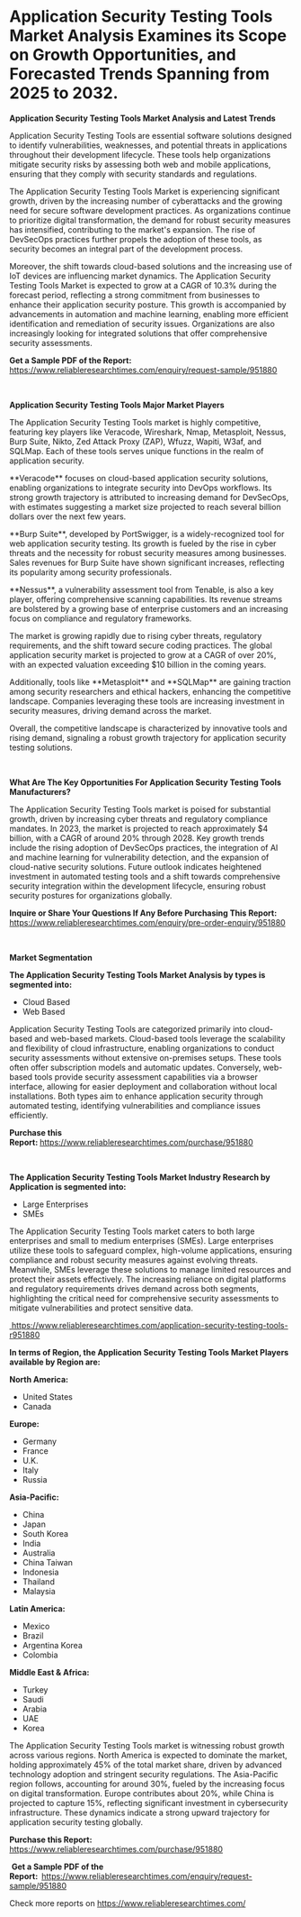 <p><h1>Application Security Testing Tools Market Analysis Examines its Scope on Growth Opportunities, and Forecasted Trends Spanning from 2025 to 2032.</h1></p><p><strong>Application Security Testing Tools Market Analysis and Latest Trends</strong></p>
<p><p>Application Security Testing Tools are essential software solutions designed to identify vulnerabilities, weaknesses, and potential threats in applications throughout their development lifecycle. These tools help organizations mitigate security risks by assessing both web and mobile applications, ensuring that they comply with security standards and regulations. </p><p>The Application Security Testing Tools Market is experiencing significant growth, driven by the increasing number of cyberattacks and the growing need for secure software development practices. As organizations continue to prioritize digital transformation, the demand for robust security measures has intensified, contributing to the market's expansion. The rise of DevSecOps practices further propels the adoption of these tools, as security becomes an integral part of the development process. </p><p>Moreover, the shift towards cloud-based solutions and the increasing use of IoT devices are influencing market dynamics. The Application Security Testing Tools Market is expected to grow at a CAGR of 10.3% during the forecast period, reflecting a strong commitment from businesses to enhance their application security posture. This growth is accompanied by advancements in automation and machine learning, enabling more efficient identification and remediation of security issues. Organizations are also increasingly looking for integrated solutions that offer comprehensive security assessments.</p></p>
<p><strong>Get a Sample PDF of the Report:&nbsp;</strong> <a href="https://www.reliableresearchtimes.com/enquiry/request-sample/951880?utm_campaign=3005&utm_medium=2&utm_source=Github&utm_content=ia&utm_term=06032025&utm_id=application-security-testing-tools">https://www.reliableresearchtimes.com/enquiry/request-sample/951880</a></p>
<p>&nbsp;</p>
<p><strong>Application Security Testing Tools Major Market Players</strong></p>
<p><p>The Application Security Testing Tools market is highly competitive, featuring key players like Veracode, Wireshark, Nmap, Metasploit, Nessus, Burp Suite, Nikto, Zed Attack Proxy (ZAP), Wfuzz, Wapiti, W3af, and SQLMap. Each of these tools serves unique functions in the realm of application security.</p><p>**Veracode** focuses on cloud-based application security solutions, enabling organizations to integrate security into DevOps workflows. Its strong growth trajectory is attributed to increasing demand for DevSecOps, with estimates suggesting a market size projected to reach several billion dollars over the next few years.</p><p>**Burp Suite**, developed by PortSwigger, is a widely-recognized tool for web application security testing. Its growth is fueled by the rise in cyber threats and the necessity for robust security measures among businesses. Sales revenues for Burp Suite have shown significant increases, reflecting its popularity among security professionals.</p><p>**Nessus**, a vulnerability assessment tool from Tenable, is also a key player, offering comprehensive scanning capabilities. Its revenue streams are bolstered by a growing base of enterprise customers and an increasing focus on compliance and regulatory frameworks.</p><p>The market is growing rapidly due to rising cyber threats, regulatory requirements, and the shift toward secure coding practices. The global application security market is projected to grow at a CAGR of over 20%, with an expected valuation exceeding $10 billion in the coming years. </p><p>Additionally, tools like **Metasploit** and **SQLMap** are gaining traction among security researchers and ethical hackers, enhancing the competitive landscape. Companies leveraging these tools are increasing investment in security measures, driving demand across the market.</p><p>Overall, the competitive landscape is characterized by innovative tools and rising demand, signaling a robust growth trajectory for application security testing solutions.</p></p>
<p>&nbsp;</p>
<p><strong>What Are The Key Opportunities For Application Security Testing Tools Manufacturers?</strong></p>
<p><p>The Application Security Testing Tools market is poised for substantial growth, driven by increasing cyber threats and regulatory compliance mandates. In 2023, the market is projected to reach approximately $4 billion, with a CAGR of around 20% through 2028. Key growth trends include the rising adoption of DevSecOps practices, the integration of AI and machine learning for vulnerability detection, and the expansion of cloud-native security solutions. Future outlook indicates heightened investment in automated testing tools and a shift towards comprehensive security integration within the development lifecycle, ensuring robust security postures for organizations globally.</p></p>
<p><strong>Inquire or Share Your Questions If Any Before Purchasing This Report:</strong> <a href="https://www.reliableresearchtimes.com/enquiry/pre-order-enquiry/951880?utm_campaign=3005&utm_medium=2&utm_source=Github&utm_content=ia&utm_term=06032025&utm_id=application-security-testing-tools">https://www.reliableresearchtimes.com/enquiry/pre-order-enquiry/951880</a></p>
<p>&nbsp;</p>
<p><strong>Market Segmentation</strong></p>
<p><strong>The Application Security Testing Tools Market Analysis by types is segmented into:</strong></p>
<p><ul><li>Cloud Based</li><li>Web Based</li></ul></p>
<p><p>Application Security Testing Tools are categorized primarily into cloud-based and web-based markets. Cloud-based tools leverage the scalability and flexibility of cloud infrastructure, enabling organizations to conduct security assessments without extensive on-premises setups. These tools often offer subscription models and automatic updates. Conversely, web-based tools provide security assessment capabilities via a browser interface, allowing for easier deployment and collaboration without local installations. Both types aim to enhance application security through automated testing, identifying vulnerabilities and compliance issues efficiently.</p></p>
<p><strong>Purchase this Report:&nbsp;</strong><a href="https://www.reliableresearchtimes.com/purchase/951880?utm_campaign=3005&utm_medium=2&utm_source=Github&utm_content=ia&utm_term=06032025&utm_id=application-security-testing-tools">https://www.reliableresearchtimes.com/purchase/951880</a></p>
<p>&nbsp;</p>
<p><strong>The Application Security Testing Tools Market Industry Research by Application is segmented into:</strong></p>
<p><ul><li>Large Enterprises</li><li>SMEs</li></ul></p>
<p><p>The Application Security Testing Tools market caters to both large enterprises and small to medium enterprises (SMEs). Large enterprises utilize these tools to safeguard complex, high-volume applications, ensuring compliance and robust security measures against evolving threats. Meanwhile, SMEs leverage these solutions to manage limited resources and protect their assets effectively. The increasing reliance on digital platforms and regulatory requirements drives demand across both segments, highlighting the critical need for comprehensive security assessments to mitigate vulnerabilities and protect sensitive data.</p></p>
<p><a href="https://www.reliableresearchtimes.com/application-security-testing-tools-r951880?utm_campaign=3005&utm_medium=2&utm_source=Github&utm_content=ia&utm_term=06032025&utm_id=application-security-testing-tools">&nbsp;https://www.reliableresearchtimes.com/application-security-testing-tools-r951880</a></p>
<p><strong>In terms of Region, the Application Security Testing Tools Market Players available by Region are:</strong></p>
<p>
    <p> <strong> North America: </strong>
        <ul>
            <li>United States</li>
            <li>Canada</li>
        </ul>
        </p> 
    <p> <strong> Europe: </strong>
        <ul>
            <li>Germany</li>
            <li>France</li>
            <li>U.K.</li>
            <li>Italy</li>
            <li>Russia</li>
        </ul>
        </p> 
    <p> <strong> Asia-Pacific: </strong>
        <ul>
            <li>China</li>
            <li>Japan</li>
            <li>South Korea</li>
            <li>India</li>
            <li>Australia</li>
            <li>China Taiwan</li>
            <li>Indonesia</li>
            <li>Thailand</li>
            <li>Malaysia</li>
        </ul>
        </p> 
    <p> <strong> Latin America: </strong>
        <ul>
            <li>Mexico</li>
            <li>Brazil</li>
            <li>Argentina Korea</li>
            <li>Colombia</li>
        </ul>
        </p> 
    <p> <strong> Middle East & Africa: </strong>
        <ul>
            <li>Turkey</li>
            <li>Saudi</li>
            <li>Arabia</li>
            <li>UAE</li>
            <li>Korea</li>
        </ul>
    </p>
    </p>
<p><p>The Application Security Testing Tools market is witnessing robust growth across various regions. North America is expected to dominate the market, holding approximately 45% of the total market share, driven by advanced technology adoption and stringent security regulations. The Asia-Pacific region follows, accounting for around 30%, fueled by the increasing focus on digital transformation. Europe contributes about 20%, while China is projected to capture 15%, reflecting significant investment in cybersecurity infrastructure. These dynamics indicate a strong upward trajectory for application security testing globally.</p></p>
<p><strong>Purchase this Report: </strong><a href="https://www.reliableresearchtimes.com/purchase/951880?utm_campaign=3005&utm_medium=2&utm_source=Github&utm_content=ia&utm_term=06032025&utm_id=application-security-testing-tools">https://www.reliableresearchtimes.com/purchase/951880</a></p>
<p>&nbsp;<strong>Get a Sample PDF of the Report:&nbsp;&nbsp;</strong><a href="https://www.reliableresearchtimes.com/enquiry/request-sample/951880?utm_campaign=3005&utm_medium=2&utm_source=Github&utm_content=ia&utm_term=06032025&utm_id=application-security-testing-tools">https://www.reliableresearchtimes.com/enquiry/request-sample/951880</a></p>
<p><strong></strong></p>
<p>Check more reports on <a href="https://www.reliableresearchtimes.com/?utm_campaign=3005&utm_medium=2&utm_source=Github&utm_content=ia&utm_term=06032025&utm_id=application-security-testing-tools">https://www.reliableresearchtimes.com/</a></p>